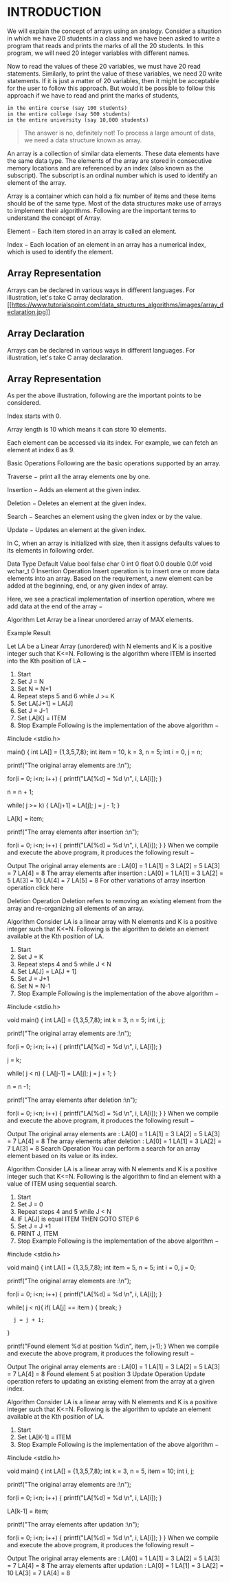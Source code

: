 
# INTRODUCTION
We will explain the concept of arrays using an analogy. Consider a situation in which we have
20 students in a class and we have been asked to write a program that reads and prints the marks
of all the 20 students. In this program, we will need 20 integer variables with different names.

Now to read the values of these 20 variables, we must have 20 read statements. Similarly, to print
the value of these variables, we need 20 write statements. If it is just a matter of 20 variables, then
it might be acceptable for the user to follow this approach. But would it be possible to follow this
approach if we have to read and print the marks of students,
```
in the entire course (say 100 students)
in the entire college (say 500 students)
in the entire university (say 10,000 students)
```
>The answer is no, definitely not! To process a large amount of data, we need a data structure
known as array.

An array is a collection of similar data elements. These data elements have the same data type.
The elements of the array are stored in consecutive memory locations and are referenced by an
index (also known as the subscript). The subscript is an ordinal number which is used to identify
an element of the array.

Array is a container which can hold a fix number of items and these items should be of the same type. Most of the data structures make use of arrays to implement their algorithms. Following are the important terms to understand the concept of Array.

Element − Each item stored in an array is called an element.

Index − Each location of an element in an array has a numerical index, which is used to identify the element.

## Array Representation
Arrays can be declared in various ways in different languages. For illustration, let's take C array declaration.
[[https://www.tutorialspoint.com/data_structures_algorithms/images/array_declaration.jpg]]

## Array Declaration
Arrays can be declared in various ways in different languages. For illustration, let's take C array declaration.

## Array Representation
As per the above illustration, following are the important points to be considered.

Index starts with 0.

Array length is 10 which means it can store 10 elements.

Each element can be accessed via its index. For example, we can fetch an element at index 6 as 9.

Basic Operations
Following are the basic operations supported by an array.

Traverse − print all the array elements one by one.

Insertion − Adds an element at the given index.

Deletion − Deletes an element at the given index.

Search − Searches an element using the given index or by the value.

Update − Updates an element at the given index.

In C, when an array is initialized with size, then it assigns defaults values to its elements in following order.

Data Type	Default Value
bool	false
char	0
int	0
float	0.0
double	0.0f
void	
wchar_t	0
Insertion Operation
Insert operation is to insert one or more data elements into an array. Based on the requirement, a new element can be added at the beginning, end, or any given index of array.

Here, we see a practical implementation of insertion operation, where we add data at the end of the array −

Algorithm
Let Array be a linear unordered array of MAX elements.

Example
Result

Let LA be a Linear Array (unordered) with N elements and K is a positive integer such that K<=N. Following is the algorithm where ITEM is inserted into the Kth position of LA −

1. Start
2. Set J = N
3. Set N = N+1
4. Repeat steps 5 and 6 while J >= K
5. Set LA[J+1] = LA[J]
6. Set J = J-1
7. Set LA[K] = ITEM
8. Stop
Example
Following is the implementation of the above algorithm −

#include <stdio.h>

main() {
   int LA[] = {1,3,5,7,8};
   int item = 10, k = 3, n = 5;
   int i = 0, j = n;
   
   printf("The original array elements are :\n");

   for(i = 0; i<n; i++) {
      printf("LA[%d] = %d \n", i, LA[i]);
   }

   n = n + 1;
	
   while( j >= k) {
      LA[j+1] = LA[j];
      j = j - 1;
   }

   LA[k] = item;

   printf("The array elements after insertion :\n");

   for(i = 0; i<n; i++) {
      printf("LA[%d] = %d \n", i, LA[i]);
   }
}
When we compile and execute the above program, it produces the following result −

Output
The original array elements are :
LA[0] = 1 
LA[1] = 3 
LA[2] = 5 
LA[3] = 7 
LA[4] = 8 
The array elements after insertion :
LA[0] = 1 
LA[1] = 3 
LA[2] = 5 
LA[3] = 10 
LA[4] = 7 
LA[5] = 8 
For other variations of array insertion operation click here

Deletion Operation
Deletion refers to removing an existing element from the array and re-organizing all elements of an array.

Algorithm
Consider LA is a linear array with N elements and K is a positive integer such that K<=N. Following is the algorithm to delete an element available at the Kth position of LA.

1. Start
2. Set J = K
3. Repeat steps 4 and 5 while J < N
4. Set LA[J] = LA[J + 1]
5. Set J = J+1
6. Set N = N-1
7. Stop
Example
Following is the implementation of the above algorithm −

#include <stdio.h>

void main() {
   int LA[] = {1,3,5,7,8};
   int k = 3, n = 5;
   int i, j;
   
   printf("The original array elements are :\n");
	
   for(i = 0; i<n; i++) {
      printf("LA[%d] = %d \n", i, LA[i]);
   }
    
   j = k;
	
   while( j < n) {
      LA[j-1] = LA[j];
      j = j + 1;
   }
	
   n = n -1;
   
   printf("The array elements after deletion :\n");
	
   for(i = 0; i<n; i++) {
      printf("LA[%d] = %d \n", i, LA[i]);
   }
}
When we compile and execute the above program, it produces the following result −

Output
The original array elements are :
LA[0] = 1 
LA[1] = 3 
LA[2] = 5 
LA[3] = 7 
LA[4] = 8 
The array elements after deletion :
LA[0] = 1 
LA[1] = 3 
LA[2] = 7 
LA[3] = 8 
Search Operation
You can perform a search for an array element based on its value or its index.

Algorithm
Consider LA is a linear array with N elements and K is a positive integer such that K<=N. Following is the algorithm to find an element with a value of ITEM using sequential search.

1. Start
2. Set J = 0
3. Repeat steps 4 and 5 while J < N
4. IF LA[J] is equal ITEM THEN GOTO STEP 6
5. Set J = J +1
6. PRINT J, ITEM
7. Stop
Example
Following is the implementation of the above algorithm −

#include <stdio.h>

void main() {
   int LA[] = {1,3,5,7,8};
   int item = 5, n = 5;
   int i = 0, j = 0;
   
   printf("The original array elements are :\n");
	
   for(i = 0; i<n; i++) {
      printf("LA[%d] = %d \n", i, LA[i]);
   }
    
   while( j < n){
      if( LA[j] == item ) {
         break;
      }
		
      j = j + 1;
   }
	
   printf("Found element %d at position %d\n", item, j+1);
}
When we compile and execute the above program, it produces the following result −

Output
The original array elements are :
LA[0] = 1 
LA[1] = 3 
LA[2] = 5 
LA[3] = 7 
LA[4] = 8 
Found element 5 at position 3
Update Operation
Update operation refers to updating an existing element from the array at a given index.

Algorithm
Consider LA is a linear array with N elements and K is a positive integer such that K<=N. Following is the algorithm to update an element available at the Kth position of LA.

1. Start
2. Set LA[K-1] = ITEM
3. Stop
Example
Following is the implementation of the above algorithm −

#include <stdio.h>

void main() {
   int LA[] = {1,3,5,7,8};
   int k = 3, n = 5, item = 10;
   int i, j;
   
   printf("The original array elements are :\n");
	
   for(i = 0; i<n; i++) {
      printf("LA[%d] = %d \n", i, LA[i]);
   }
    
   LA[k-1] = item;

   printf("The array elements after updation :\n");
	
   for(i = 0; i<n; i++) {
      printf("LA[%d] = %d \n", i, LA[i]);
   }
}
When we compile and execute the above program, it produces the following result −

Output
The original array elements are :
LA[0] = 1 
LA[1] = 3 
LA[2] = 5 
LA[3] = 7 
LA[4] = 8 
The array elements after updation :
LA[0] = 1 
LA[1] = 3 
LA[2] = 10 
LA[3] = 7 
LA[4] = 8 
